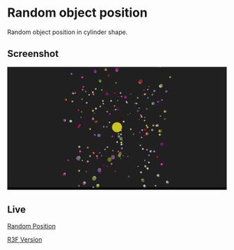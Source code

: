 # Random object position

Random object position in cylinder shape.

## Screenshot

![RandomPosition](../../assets/image/random-cylinder.png)

## Live

[Random Position](https://csb-1vxjc.netlify.app/)

[R3F Version](https://github.com/lehquan/random-cylinder)
